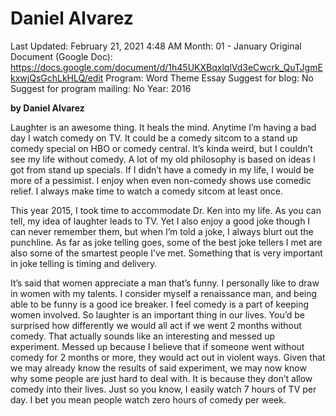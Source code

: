 # Daniel Alvarez

Last Updated: February 21, 2021 4:48 AM
Month: 01 - January
Original Document (Google Doc): https://docs.google.com/document/d/1h45UKXBqxlqlVd3eCwcrk_QuTJgmEkxwjQsGchLkHLQ/edit
Program: Word Theme Essay
Suggest for blog: No
Suggest for program mailing: No
Year: 2016

**by Daniel Alvarez**

Laughter is an awesome thing. It heals the mind. Anytime I’m having a bad day I watch comedy on TV. It could be a comedy sitcom to a stand up comedy special on HBO or comedy central. It’s kinda weird, but I couldn’t see my life without comedy. A lot of my old philosophy is based on ideas I got from stand up specials. If I didn’t have a comedy in my life, I would be more of a pessimist. I enjoy when even non-comedy shows use comedic relief. I always make time to watch a comedy sitcom at least once.

This year 2015, I took time to accommodate Dr. Ken into my life. As you can tell, my idea of laughter leads to TV. Yet I also enjoy a good joke though I can never remember them, but when I’m told a joke, I always blurt out the punchline. As far as joke telling goes, some of the best joke tellers I met are also some of the smartest people I’ve met. Something that is very important in joke telling is timing and delivery.

It’s said that women appreciate a man that’s funny. I personally like to draw in women with my talents. I consider myself a renaissance man, and being able to be funny is a good ice breaker. I feel comedy is a part of keeping women involved. So laughter is an important thing in our lives. You’d be surprised how differently we would all act if we went 2 months without comedy. That actually sounds like an interesting and messed up experiment. Messed up because I believe that if someone went without comedy for 2 months or more, they would act out in violent ways. Given that we may already know the results of said experiment, we may now know why some people are just hard to deal with. It is because they don’t allow comedy into their lives. Just so you know, I easily watch 7 hours of TV per day. I bet you mean people watch zero hours of comedy per week.